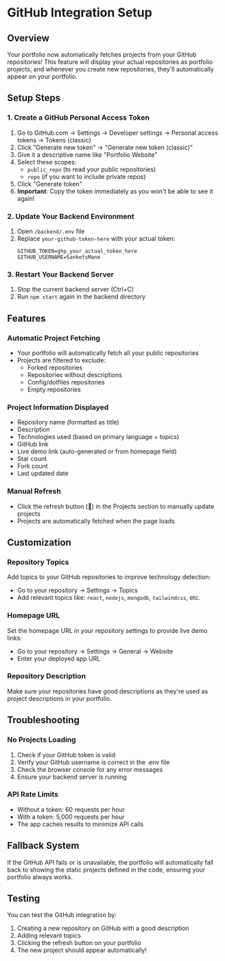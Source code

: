 # GitHub Integration Setup

## Overview
Your portfolio now automatically fetches projects from your GitHub repositories! This feature will display your actual repositories as portfolio projects, and whenever you create new repositories, they'll automatically appear on your portfolio.

## Setup Steps

### 1. Create a GitHub Personal Access Token
1. Go to GitHub.com → Settings → Developer settings → Personal access tokens → Tokens (classic)
2. Click "Generate new token" → "Generate new token (classic)"
3. Give it a descriptive name like "Portfolio Website"
4. Select these scopes:
   - `public_repo` (to read your public repositories)
   - `repo` (if you want to include private repos)
5. Click "Generate token"
6. **Important**: Copy the token immediately as you won't be able to see it again!

### 2. Update Your Backend Environment
1. Open `/backend/.env` file
2. Replace `your-github-token-here` with your actual token:
   ```
   GITHUB_TOKEN=ghp_your_actual_token_here
   GITHUB_USERNAME=SanketsMane
   ```

### 3. Restart Your Backend Server
1. Stop the current backend server (Ctrl+C)
2. Run `npm start` again in the backend directory

## Features

### Automatic Project Fetching
- Your portfolio will automatically fetch all your public repositories
- Projects are filtered to exclude:
  - Forked repositories
  - Repositories without descriptions
  - Config/dotfiles repositories
  - Empty repositories

### Project Information Displayed
- Repository name (formatted as title)
- Description
- Technologies used (based on primary language + topics)
- GitHub link
- Live demo link (auto-generated or from homepage field)
- Star count
- Fork count
- Last updated date

### Manual Refresh
- Click the refresh button (🔄) in the Projects section to manually update projects
- Projects are automatically fetched when the page loads

## Customization

### Repository Topics
Add topics to your GitHub repositories to improve technology detection:
- Go to your repository → Settings → Topics
- Add relevant topics like: `react`, `nodejs`, `mongodb`, `tailwindcss`, etc.

### Homepage URL
Set the homepage URL in your repository settings to provide live demo links:
- Go to your repository → Settings → General → Website
- Enter your deployed app URL

### Repository Description
Make sure your repositories have good descriptions as they're used as project descriptions in your portfolio.

## Troubleshooting

### No Projects Loading
1. Check if your GitHub token is valid
2. Verify your GitHub username is correct in the .env file
3. Check the browser console for any error messages
4. Ensure your backend server is running

### API Rate Limits
- Without a token: 60 requests per hour
- With a token: 5,000 requests per hour
- The app caches results to minimize API calls

## Fallback System
If the GitHub API fails or is unavailable, the portfolio will automatically fall back to showing the static projects defined in the code, ensuring your portfolio always works.

## Testing
You can test the GitHub integration by:
1. Creating a new repository on GitHub with a good description
2. Adding relevant topics
3. Clicking the refresh button on your portfolio
4. The new project should appear automatically!
